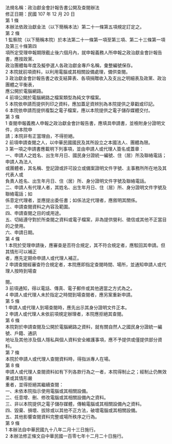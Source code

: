 法規名稱：政治獻金會計報告書公開及查閱辦法  
修正日期：民國 107 年 12 月 20 日  
第 1 條  
本辦法依政治獻金法（以下簡稱本法）第二十一條第五項規定訂定之。  
第 2 條  
1 監察院（以下簡稱本院）於本法第二十一條第一項至第三項、第二十三條第一項及第三十條第四  
項所定受理申報期限截止後六個月內，就申報義務人所申報之政治獻金會計報告書，應按政黨、  
政治團體每年度及擬參選人各政治獻金專戶名稱，彙整編號保存。  
2 本院就前項資料，以利用電腦或其相關設備處理，備供查閱。  
3 政治獻金會計報告書之收支結算表、各項捐贈收入及支出之明細表及政黨、政治團體之平衡表，  
應公開於電腦網路。  
4 前項公開於電腦網路之檔案類型為純文字檔案。  
5 本院依申請而提供列印之資料，應加蓋足資辨別為本院提供之章戳或印記。  
6 本院依申請而提供複製之電子檔案，應以本院提供之電子儲存媒體交付。  
第 3 條  
1 查閱申報義務人申報之政治獻金會計報告書，應填具申請書，並檢附身分證明文件，向本院申  
請；本院非有正當理由，不得拒絕。  
2 前項申請查閱之人，以中華民國國民及其所設立之本國法人、團體為限。  
3 第一項之申請書應載明下列事項，並由申請人或代理人簽名或蓋章：  
一、申請人之姓名、出生年月日、國民身分證統一編號、住（居）所及聯絡電話；申請人為法人  
或團體者，其名稱、登記證或許可設立或備案證明文件字號、主事務所所在地及其代表人或  
負責人姓名、出生年月日、住（居）所、身分證明文件字號及聯絡電話。  
二、申請人有代理人者，其姓名、出生年月日、住（居）所、身分證明文件字號及聯絡電話；如  
係意定代理者，並應提出委任書；如係法定代理者，應敘明其關係。  
三、申請查閱資料之內容及範圍。  
四、申請查閱之目的或用途。  
五、切結遵守對於所查閱之資料或電子檔案，非為提供營利、徵信或其他不正當目的之使用。  
六、申請日期。  
第 4 條  
1 本院於受理申請後，應審查是否符合規定，其不符合規定者，應駁回其申請。但其情形可以補正  
者，應先定期命申請人或代理人補正。  
2 申請查閱經審查符合規定者，本院應即指定查閱時間、場所，並通知申請人或代理人按時到場查  


閱。  
3 前項通知，得以電話、傳真、電子郵件或其他適當之方式為之。  
4 申請人或代理人未於指定之時間到場查閱者，應另案重新申請。  
第 5 條  
1 申請人或代理人到場查閱時，應先出示其身分證明文件正本。  
2 申請人或代理人未依前項規定辦理者，本院應拒絕其查閱。  
第 6 條  
本院對於申請查閱及公開於電腦網路之資料，就有關自然人之國民身分證統一編號、戶籍、通訊  
地址及其他涉及個人隱私與個人資料安全維護事項，應不予提供或僅提供部分資料。  
第 7 條  
本院於申請人或代理人查閱資料時，得指派專人在場。  
第 8 條  
申請人或代理人查閱資料如有下列各款行為之一者，本院得制止之；經制止仍無效果或其情形嚴  
重者，並得拒絕其繼續查閱：  
一、未依本院指示使用電腦或其相關設備。  
二、任意增、刪、修改電腦或其相關設備內之資料。  
三、非以本院提供之電子儲存媒體，傳輸電腦或其相關設備內之資料。  
四、毀棄、損壞、拔除或以其他不正方法，破壞電腦或其相關設備。  
五、其他影響查閱資料完整或場所秩序之行為。  
第 9 條  
1 本辦法自中華民國九十八年二月十三日施行。  
2 本辦法修正條文自中華民國一百零七年十二月二十日施行。  


